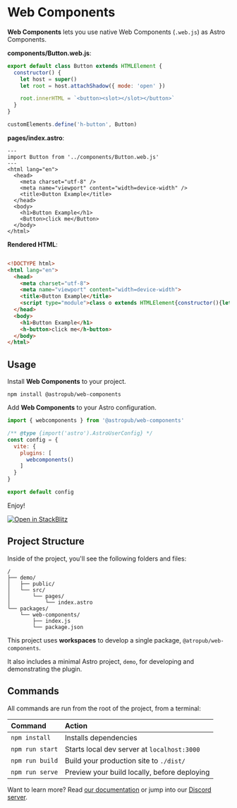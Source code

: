 # Web Components

**Web Components** lets you use native Web Components (`.web.js`) as Astro Components.

**components/Button.web.js**:
```js
export default class Button extends HTMLElement {
  constructor() {
    let host = super()
    let root = host.attachShadow({ mode: 'open' })

    root.innerHTML = `<button><slot></slot></button>`
  }
}

customElements.define('h-button', Button)
```

**pages/index.astro**:
```astro
---
import Button from '../components/Button.web.js'
---
<html lang="en">
  <head>
    <meta charset="utf-8" />
    <meta name="viewport" content="width=device-width" />
    <title>Button Example</title>
  </head>
  <body>
    <h1>Button Example</h1>
    <Button>click me</Button>
  </body>
</html>
```

**Rendered HTML**:
```html

<!DOCTYPE html>
<html lang="en">
  <head>
    <meta charset="utf-8">
    <meta name="viewport" content="width=device-width">
    <title>Button Example</title>
    <script type="module">class o extends HTMLElement{constructor(){let t=super().attachShadow({mode:"open"});t.innerHTML="<button><slot></slot></button>"}}customElements.define("h-button",o)</script>
  </head>
  <body>
    <h1>Button Example</h1>
    <h-button>click me</h-button>
  </body>
</html>
```



## Usage

Install **Web Components** to your project.

```shell
npm install @astropub/web-components
```

Add **Web Components** to your Astro configuration.

```js
import { webcomponents } from '@astropub/web-components'

/** @type {import('astro').AstroUserConfig} */
const config = {
  vite: {
    plugins: [
      webcomponents()
    ]
  }
}

export default config
```

Enjoy!

[![Open in StackBlitz][open-img]][open-url]



## Project Structure

Inside of the project, you'll see the following folders and files:

```
/
├── demo/
│   ├── public/
│   └── src/
│       └── pages/
│           └── index.astro
└── packages/
    └── web-components/
        ├── index.js
        └── package.json
```

This project uses **workspaces** to develop a single package, `@atropub/web-components`.

It also includes a minimal Astro project, `demo`, for developing and demonstrating the plugin.



## Commands

All commands are run from the root of the project, from a terminal:

| Command         | Action                                       |
|:----------------|:---------------------------------------------|
| `npm install`   | Installs dependencies                        |
| `npm run start` | Starts local dev server at `localhost:3000`  |
| `npm run build` | Build your production site to `./dist/`      |
| `npm run serve` | Preview your build locally, before deploying |

Want to learn more?
Read [our documentation][docs-url] or jump into our [Discord server][chat-url].


[chat-url]: https://astro.build/chat
[docs-url]: https://github.com/withastro/astro
[open-img]: https://developer.stackblitz.com/img/open_in_stackblitz.svg
[open-url]: https://stackblitz.com/github/astro-community/web-components/
